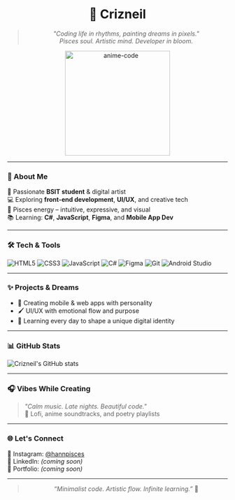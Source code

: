 <div align="center">

# 🌊 Crizneil

> *"Coding life in rhythms, painting dreams in pixels."*  
> *Pisces soul. Artistic mind. Developer in bloom.*

<img src="https://i.imgur.com/jx17oHT.gif" width="240px" alt="anime-code" />

</div>

---

### 🧠 About Me  
🎨 Passionate **BSIT student** & digital artist  
💻 Exploring **front-end development**, **UI/UX**, and creative tech  
🌙 Pisces energy – intuitive, expressive, and visual  
📚 Learning: **C#**, **JavaScript**, **Figma**, and **Mobile App Dev**

---

### 🛠️ Tech & Tools
![HTML5](https://img.shields.io/badge/-HTML5-E34F26?style=flat&logo=html5&logoColor=white)
![CSS3](https://img.shields.io/badge/-CSS3-1572B6?style=flat&logo=css3)
![JavaScript](https://img.shields.io/badge/-JavaScript-F7DF1E?style=flat&logo=javascript&logoColor=black)
![C#](https://img.shields.io/badge/-C%23-239120?style=flat&logo=c-sharp&logoColor=white)
![Figma](https://img.shields.io/badge/-Figma-black?style=flat&logo=figma)
![Git](https://img.shields.io/badge/-Git-F05032?style=flat&logo=git&logoColor=white)
![Android Studio](https://img.shields.io/badge/-Android%20Studio-3DDC84?style=flat&logo=android-studio&logoColor=white)

---

### ✨ Projects & Dreams  
- 📱 Creating mobile & web apps with personality  
- 🖌️ UI/UX with emotional flow and purpose  
- 📖 Learning every day to shape a unique digital identity  

---

### 📊 GitHub Stats

![Crizneil's GitHub stats](https://github-readme-stats.vercel.app/api?username=crizneil&show_icons=true&theme=tokyonight&hide_title=true)

---

### 🎧 Vibes While Creating  
> *"Calm music. Late nights. Beautiful code."*  
> 🎼 Lofi, anime soundtracks, and poetry playlists

---

### 🌐 Let's Connect  
📸 Instagram: [@hannpisces](https://instagram.com/hannpisces)  
🌱 LinkedIn: *(coming soon)*  
🎨 Portfolio: *(coming soon)*

---

<div align="center">

> *“Minimalist code. Artistic flow. Infinite learning.”* 🌙

</div>
